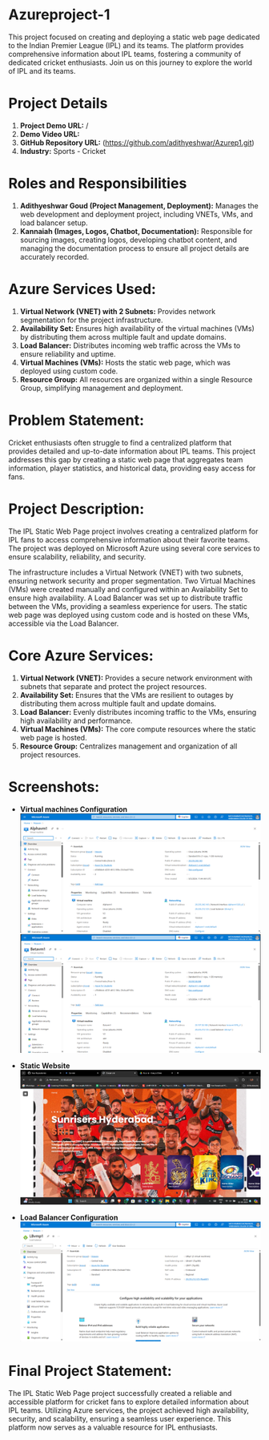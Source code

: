 # Azureproject-1
This project focused on creating and deploying a static web page dedicated to the Indian Premier League (IPL) and its teams. The platform provides comprehensive information about IPL teams, fostering a community of dedicated cricket enthusiasts. Join us on this journey to explore the world of IPL and its teams.

# Project Details
1. **Project Demo URL:** /
2. **Demo Video URL:** 
3. **GitHub Repository URL:** (https://github.com/adithyeshwar/Azurep1.git)
4. **Industry:** Sports - Cricket

# Roles and Responsibilities
1. **Adithyeshwar Goud (Project Management, Deployment):** Manages the web development and deployment project, including VNETs, VMs, and load balancer setup.
2. **Kannaiah (Images, Logos, Chatbot, Documentation):** Responsible for sourcing images, creating logos, developing chatbot content, and managing the documentation process to ensure all project details are accurately recorded.


# Azure Services Used:
1. **Virtual Network (VNET) with 2 Subnets:** Provides network segmentation for the project infrastructure.
2. **Availability Set:** Ensures high availability of the virtual machines (VMs) by distributing them across multiple fault and update domains.
3. **Load Balancer:** Distributes incoming web traffic across the VMs to ensure reliability and uptime.
4. **Virtual Machines (VMs):** Hosts the static web page, which was deployed using custom code.
5. **Resource Group:** All resources are organized within a single Resource Group, simplifying management and deployment.

# Problem Statement:
Cricket enthusiasts often struggle to find a centralized platform that provides detailed and up-to-date information about IPL teams. This project addresses this gap by creating a static web page that aggregates team information, player statistics, and historical data, providing easy access for fans.

# Project Description:
The IPL Static Web Page project involves creating a centralized platform for IPL fans to access comprehensive information about their favorite teams. The project was deployed on Microsoft Azure using several core services to ensure scalability, reliability, and security.

The infrastructure includes a Virtual Network (VNET) with two subnets, ensuring network security and proper segmentation. Two Virtual Machines (VMs) were created manually and configured within an Availability Set to ensure high availability. A Load Balancer was set up to distribute traffic between the VMs, providing a seamless experience for users. The static web page was deployed using custom code and is hosted on these VMs, accessible via the Load Balancer.

# Core Azure Services:
1. **Virtual Network (VNET):** Provides a secure network environment with subnets that separate and protect the project resources.
2. **Availability Set:** Ensures that the VMs are resilient to outages by distributing them across multiple fault and update domains.
3. **Load Balancer:** Evenly distributes incoming traffic to the VMs, ensuring high availability and performance.
4. **Virtual Machines (VMs):** The core compute resources where the static web page is hosted.
5. **Resource Group:** Centralizes management and organization of all project resources.

# Screenshots:
- **Virtual machines Configuration**
  ![VM-1 Configuration](major/vm1.png)
  ![VM-2 Configuration](major/vm2.png)
  
- **Static Website**
  ![Static Website](major/webpage1.png)
  
- **Load Balancer Configuration**
  ![Load Balancer](major/LB.png)

# Final Project Statement:
The IPL Static Web Page project successfully created a reliable and accessible platform for cricket fans to explore detailed information about IPL teams. Utilizing Azure services, the project achieved high availability, security, and scalability, ensuring a seamless user experience. This platform now serves as a valuable resource for IPL enthusiasts.
